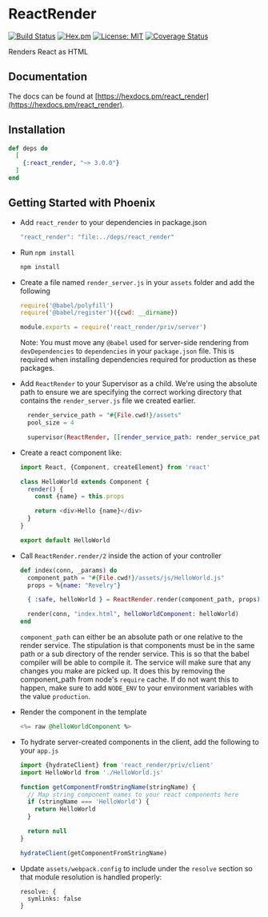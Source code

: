 # ReactRender

[![Build Status](https://travis-ci.org/revelrylabs/elixir_react_render.svg?branch=master)](https://travis-ci.org/revelrylabs/elixir_react_render)
[![Hex.pm](https://img.shields.io/hexpm/dt/react_render.svg)](https://hex.pm/packages/react_render)
[![License: MIT](https://img.shields.io/badge/License-MIT-yellow.svg)](https://opensource.org/licenses/MIT)
[![Coverage Status](https://opencov.prod.revelry.net/projects/11/badge.svg)](https://opencov.prod.revelry.net/projects/11)

Renders React as HTML

## Documentation

The docs can
be found at [https://hexdocs.pm/react_render](https://hexdocs.pm/react_render).

## Installation

```elixir
def deps do
  [
    {:react_render, "~> 3.0.0"}
  ]
end
```

## Getting Started with Phoenix

- Add `react_render` to your dependencies in package.json

  ```js
  "react_render": "file:../deps/react_render"
  ```

- Run `npm install`

  ```bash
  npm install
  ```

- Create a file named `render_server.js` in your `assets` folder and add the following

  ```js
  require('@babel/polyfill')
  require('@babel/register')({cwd: __dirname})

  module.exports = require('react_render/priv/server')
  ```

  Note: You must move any `@babel` used for server-side rendering from `devDependencies` to `dependencies` in your `package.json` file. This is required when installing dependencies required for production as these packages.

- Add `ReactRender` to your Supervisor as a child. We're using the absolute path to ensure we are specifying the correct working directory that contains the `render_server.js` file we created earlier.

  ```elixir
    render_service_path = "#{File.cwd!}/assets"
    pool_size = 4

    supervisor(ReactRender, [[render_service_path: render_service_path, pool_size: 4]])
  ```

- Create a react component like:

  ```js
  import React, {Component, createElement} from 'react'

  class HelloWorld extends Component {
    render() {
      const {name} = this.props

      return <div>Hello {name}</div>
    }
  }

  export default HelloWorld
  ```

- Call `ReactRender.render/2` inside the action of your controller

  ```elixir
  def index(conn, _params) do
    component_path = "#{File.cwd!}/assets/js/HelloWorld.js"
    props = %{name: "Revelry"}

    { :safe, helloWorld } = ReactRender.render(component_path, props)

    render(conn, "index.html", helloWorldComponent: helloWorld)
  end
  ```

  `component_path` can either be an absolute path or one relative to the render service. The stipulation is that components must be in the same path or a sub directory of the render service. This is so that the babel compiler will be able to compile it. The service will make sure that any changes you make are picked up. It does this by removing the component_path from node's `require` cache. If do not want this to happen, make sure to add `NODE_ENV` to your environment variables with the value `production`.

- Render the component in the template

  ```elixir
  <%= raw @helloWorldComponent %>
  ```

- To hydrate server-created components in the client, add the following to your `app.js`

  ```js
  import {hydrateClient} from 'react_render/priv/client'
  import HelloWorld from './HelloWorld.js'

  function getComponentFromStringName(stringName) {
    // Map string component names to your react components here
    if (stringName === 'HelloWorld') {
      return HelloWorld
    }

    return null
  }

  hydrateClient(getComponentFromStringName)
  ```

- Update `assets/webpack.config` to include under the `resolve` section so that module resolution is handled properly:

  ```
  resolve: {
    symlinks: false
  }
  ```
